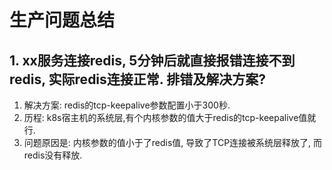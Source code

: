 # 生产问题总结

## 1. xx服务连接redis, 5分钟后就直接报错连接不到redis, 实际redis连接正常. 排错及解决方案?
1. 解决方案: redis的tcp-keepalive参数配置小于300秒.
2. 历程: k8s宿主机的系统层,有个内核参数的值大于redis的tcp-keepalive值就行.
3. 问题原因是: 内核参数的值小于了redis值, 导致了TCP连接被系统层释放了, 而redis没有释放.